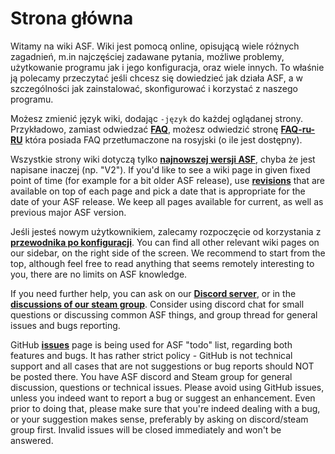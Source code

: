 # Strona główna

Witamy na wiki ASF. Wiki jest pomocą online, opisującą wiele różnych zagadnień, m.in najczęściej zadawane pytania, możliwe problemy, użytkowanie programu jak i jego konfiguracja, oraz wiele innych. To właśnie ją polecamy przeczytać jeśli chcesz się dowiedzieć jak działa ASF, a w szczególności jak zainstalować, skonfigurować i korzystać z naszego programu.

Możesz zmienić język wiki, dodając `-język` do każdej oglądanej strony. Przykładowo, zamiast odwiedzać **[FAQ](https://github.com/JustArchi/ArchiSteamFarm/wiki/FAQ)**, możesz odwiedzić stronę **[FAQ-ru-RU](https://github.com/JustArchi/ArchiSteamFarm/wiki/FAQ-ru-RU)** która posiada FAQ przetłumaczone na rosyjski (o ile jest dostępny).

Wszystkie strony wiki dotyczą tylko **[najnowszej wersji ASF](https://github.com/JustArchi/ArchiSteamFarm/releases)**, chyba że jest napisane inaczej (np. "V2"). If you'd like to see a wiki page in given fixed point of time (for example for a bit older ASF release), use **[revisions](https://github.com/JustArchi/ArchiSteamFarm/wiki/_history)** that are available on top of each page and pick a date that is appropriate for the date of your ASF release. We keep all pages available for current, as well as previous major ASF version.

Jeśli jesteś nowym użytkownikiem, zalecamy rozpoczęcie od korzystania z **[przewodnika po konfiguracji](https://github.com/JustArchi/ArchiSteamFarm/wiki/Setting-up-pl-PL)**. You can find all other relevant wiki pages on our sidebar, on the right side of the screen. We recommend to start from the top, although feel free to read anything that seems remotely interesting to you, there are no limits on ASF knowledge.

If you need further help, you can ask on our **[Discord server](https://discord.gg/hSQgt8j)**, or in the **[discussions of our steam group](https://steamcommunity.com/groups/ascfarm/discussions/1)**. Consider using discord chat for small questions or discussing common ASF things, and group thread for general issues and bugs reporting.

GitHub **[issues](https://github.com/JustArchi/ArchiSteamFarm/issues)** page is being used for ASF "todo" list, regarding both features and bugs. It has rather strict policy - GitHub is not technical support and all cases that are not suggestions or bug reports should NOT be posted there. You have ASF discord and Steam group for general discussion, questions or technical issues. Please avoid using GitHub issues, unless you indeed want to report a bug or suggest an enhancement. Even prior to doing that, please make sure that you're indeed dealing with a bug, or your suggestion makes sense, preferably by asking on discord/steam group first. Invalid issues will be closed immediately and won't be answered.